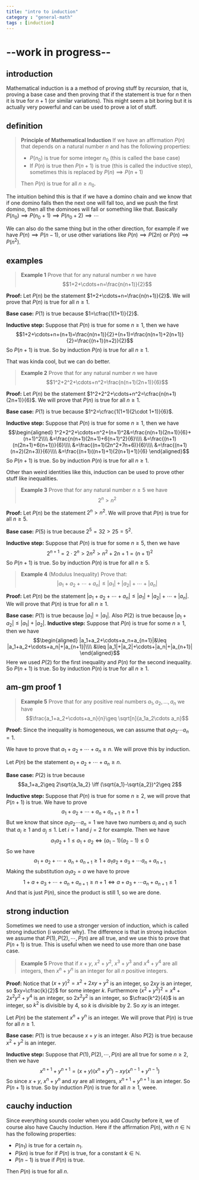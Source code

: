 ```yaml
---
title: "intro to induction"
category : "general-math"
tags : [induction]
---
```


# --work in progress--

## introduction

Mathematical induction is a a method of proving stuff by *recursion*, that is, proving a base case and then proving that if the statement is true for $n$ then it is true for $n+1$ (or similar variations).
This might seem a bit boring but it is actually very powerful and can be used to prove a lot of stuff.

## definition
> **Principle of Mathematical Induction**
> If we have an affirmation $P(n)$ that depends on a natural number $n$ and has the following properties:
> - $P(n_0)$ is true for some integer $n_0$ (this is called the base case)
> - If $P(n)$ is true then $P(n+1)$ is true (this is called the inductive step), sometimes this is replaced by $P(n)\implies P(n+1)$
> 
> Then $P(n)$ is true for all $n\geq n_0$.

The intuition behind this is that if we have a domino chain and we know that if one domino falls then the next one will fall too, and we push the first domino, then all the dominoes will fall or something like that.
Basically $P(n_0)\implies P(n_0+1)\implies P(n_0+2)\implies \cdots$

We can also do the same thing but in the other direction, for example if we have $P(n)\implies P(n-1)$, or use other variations like $P(n)\implies P(2n)$ or $P(n)\implies P(n^2)$.

## examples

> **Example 1** Prove that for any natural number $n$ we have 
> $$1+2+\cdots+n=\frac{n(n+1)}{2}$$

**Proof:** Let $P(n)$ be the statement $1+2+\cdots+n=\frac{n(n+1)}{2}$.
We will prove that $P(n)$ is true for all $n\geq 1$.

**Base case:** $P(1)$ is true because $1=\cfrac{1(1+1)}{2}$.

**Inductive step:** Suppose that $P(n)$ is true for some $n\geq 1$, then we have
$$1+2+\cdots+n+(n+1)=\frac{n(n+1)}{2}+(n+1)=\frac{n(n+1)+2(n+1)}{2}=\frac{(n+1)(n+2)}{2}$$
So $P(n+1)$ is true.
So by induction $P(n)$ is true for all $n\geq 1$.

That was kinda cool, but we can do better.






> **Example 2** Prove that for any natural number $n$ we have
> $$1^2+2^2+\cdots+n^2=\frac{n(n+1)(2n+1)}{6}$$

**Proof:** Let $P(n)$ be the statement $1^2+2^2+\cdots+n^2=\cfrac{n(n+1)(2n+1)}{6}$.
We will prove that $P(n)$ is true for all $n\geq 1$.

**Base case:** $P(1)$ is true because $1^2=\cfrac{1(1+1)(2\cdot 1+1)}{6}$.

**Inductive step:** Suppose that $P(n)$ is true for some $n\geq 1$, then we have
$$\begin{aligned}
1^2+2^2+\cdots+n^2+(n+1)^2&=\frac{n(n+1)(2n+1)}{6}+(n+1)^2\\\\
&=\frac{n(n+1)(2n+1)+6(n+1)^2}{6}\\\\
&=\frac{(n+1)(n(2n+1)+6(n+1))}{6}\\\\
&=\frac{(n+1)(2n^2+7n+6)}{6}\\\\
&=\frac{(n+1)(n+2)(2n+3)}{6}\\\\
&=\frac{(n+1)((n+1)+1)(2(n+1)+1)}{6}
\end{aligned}$$
So $P(n+1)$ is true.
So by induction $P(n)$ is true for all $n\geq 1$.

Other than weird identities like this, induction can be used to prove other stuff like inequalities.

> **Example 3** Prove that for any natural number $n\geq 5$ we have
> $$2^n>n^2$$

**Proof:** Let $P(n)$ be the statement $2^n>n^2$.
We will prove that $P(n)$ is true for all $n\geq 5$.

**Base case:** $P(5)$ is true because $2^5=32>25=5^2$.

**Inductive step:** Suppose that $P(n)$ is true for some $n\geq 5$, then we have
$$2^{n+1}=2\cdot 2^n>2n^2>n^2+2n+1=(n+1)^2$$
So $P(n+1)$ is true.
So by induction $P(n)$ is true for all $n\geq 5$.

> **Example 4** (Modulus Inequality) Prove that:
> $$|a_1+a_2+\cdots+a_n|\leq |a_1|+|a_2|+\cdots+|a_n|$$

**Proof:** Let $P(n)$ be the statement $|a_1+a_2+\cdots+a_n|\leq |a_1|+|a_2|+\cdots+|a_n|$.
We will prove that $P(n)$ is true for all $n\geq 1$.

**Base case:** $P(1)$ is true because $|a_1|=|a_1|$.
Also $P(2)$ is true because $|a_1+a_2|\leq |a_1|+|a_2|$.
**Inductive step:** Suppose that $P(n)$ is true for some $n\geq 1$, then we have
$$\begin{aligned}
|a_1+a_2+\cdots+a_n+a_{n+1}|&\leq |a_1+a_2+\cdots+a_n|+|a_{n+1}|\\\\
&\leq |a_1|+|a_2|+\cdots+|a_n|+|a_{n+1}|
\end{aligned}$$
Here we used $P(2)$ for the first inequality and $P(n)$ for the second inequality.
So $P(n+1)$ is true.
So by induction $P(n)$ is true for all $n\geq 1$.

## am-gm proof 1

> **Example 5** Prove that for any positive real numbers $a_1,a_2,\dots,a_n$ we have
> $$\frac{a_1+a_2+\cdots+a_n}{n}\geq \sqrt[n]{a_1a_2\cdots a_n}$$

**Proof:** Since the inequality is homogeneous, we can assume that $a_1 a_2 \cdots a_n=1$.

We have to prove that $a_1+a_2+\cdots+a_n\geq n$. We will prove this by induction.

Let $P(n)$ be the statement $a_1+a_2+\cdots+a_n\geq n$.

**Base case:** $P(2)$ is true because 
$$a_1+a_2\geq 2\sqrt{a_1a_2} \iff (\sqrt{a_1}-\sqrt{a_2})^2\geq 2$$

**Inductive step:** Suppose that $P(n)$ is true for some $n\geq 2$, we will prove that $P(n+1)$ is true.
We have to prove 
$$a_1+a_2+\cdots+a_n+a_{n+1}\geq n+1$$
But we know that since $a_1 a_2 \cdots a_n=1$ we have two numbers $a_i$ and $a_j$ such that $a_i\geq 1$ and $a_j\leq 1$. Let $i=1$ and $j=2$ for example. Then we have 
$$a_1 a_2 +1 \leq a_1 + a_2 \iff (a_1 - 1)(a_2-1)\leq 0$$
So we have
$$a_1+a_2+\cdots+a_n+a_{n+1}\geq 1+a_1 a_2 + a_3 + \cdots a_n + a_{n+1}$$
Making the substitution $a_1 a_2=a$ we have to prove
$$1+a+a_3+\cdots+a_n+a_{n+1}\geq n+1 \iff a+a_3 + \cdots a_n + a_{n+1} \leq 1$$
And that is just $P(n)$, since the product is still 1, so we are done.
## strong induction

Sometimes we need to use a stronger version of induction, which is called strong induction (i wonder why). The difference is that in strong induction we assume that $P(1),P(2),\cdots,P(n)$ are all true, and we use this to prove that $P(n+1)$ is true. This is useful when we need to use more than one base case.

> **Example 5** Prove that if $x+y$, $x^2+y^2$, $x^3+y^3$ and $x^4+y^4$ are all integers, then $x^n+y^n$ is an integer for all $n$ positive integers.

**Proof:** Notice that $(x+y)^2=x^2+2xy+y^2$ is an integer, so $2xy$ is an integer, so $xy=\cfrac{k}{2}$ for some integer $k$.
Furthermore $(x^2+y^2)^2=x^4+2x^2y^2+y^4$ is an integer, so $2x^2y^2$ is an integer, so $\cfrac{k^2}{4}$ is an integer, so $k^2$ is divisible by $4$, so $k$ is divisible by $2$. So $xy$ is an integer.

Let $P(n)$ be the statement $x^n+y^n$ is an integer.
We will prove that $P(n)$ is true for all $n\geq 1$.

**Base case:** $P(1)$ is true because $x+y$ is an integer.
Also $P(2)$ is true because $x^2+y^2$ is an integer.

**Inductive step:** Suppose that $P(1),P(2),\cdots,P(n)$ are all true for some $n\geq 2$, then we have
$$x^{n+1}+y^{n+1}=(x+y)(x^n+y^n)-xy(x^{n-1}+y^{n-1})$$
So since $x+y$, $x^n+y^n$ and $xy$ are all integers, $x^{n+1}+y^{n+1}$ is an integer.
So $P(n+1)$ is true.
So by induction $P(n)$ is true for all $n\geq 1$, weee.

## cauchy induction

Since everything sounds cooler when you add *Cauchy* before it, we of course also have Cauchy Induction. Here if the affirmation $P(n)$, with $n\in\mathbb{N}$ has the following properties:
- $P(n_1)$ is true for a certain $n_1$.
- $P(kn)$ is true for if $P(n)$ is true, for a constant $k\in \mathbb{N}$.
- $P(n-1)$ is true if $P(n)$ is true.

Then $P(n)$ is true for all $n$.